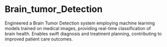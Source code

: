 # Brain_tumor_Detection
Engineered a Brain Tumor Detection system employing machine learning models trained on medical images, providing real-time  classification of brain health. Enables swift diagnosis and treatment planning, contributing to improved patient care outcomes.

